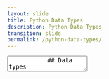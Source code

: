 ```yaml
---
layout: slide
title: Python Data Types
description: Python Data Types
transition: slide
permalink: /python-data-types/
---
```

<section data-markdown>
    <textarea data-template>
           ## Data types
           Every variable has a type...
           ```sh
           >>> type("hello")
           <type 'str'>
           >>> type(3)
           <type 'int'>
           >>> type(b'hello')
           <type 'byte'>
           ```
           ...that describes *what it is*
        ---
           ## Data types
             * String, Numeric
             * List
             * Dictionary
             * Tuple
             * Byte 
             * Byte Array 
             * Range
        ---
        ## Next:
            [String](https://aisha-glblcd.github.io/material/python-string/)
      </textarea>
</section>
